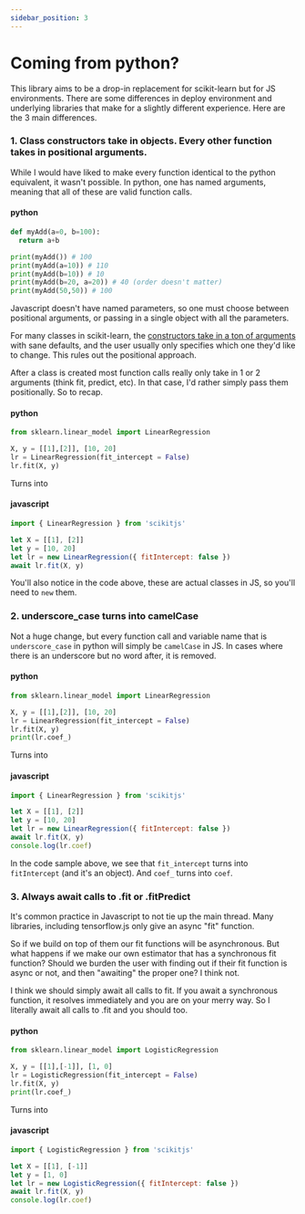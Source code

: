 ```yaml
---
sidebar_position: 3
---
```


# Coming from python?

This library aims to be a drop-in replacement for scikit-learn but for JS environments. There are some
differences in deploy environment and underlying libraries that make for a slightly different experience.
Here are the 3 main differences.

### 1. Class constructors take in objects. Every other function takes in positional arguments.

While I would have liked to make every function identical to the python equivalent, it wasn't possible. In python,
one has named arguments, meaning that all of these are valid function calls.

#### python

```py
def myAdd(a=0, b=100):
  return a+b

print(myAdd()) # 100
print(myAdd(a=10)) # 110
print(myAdd(b=10)) # 10
print(myAdd(b=20, a=20)) # 40 (order doesn't matter)
print(myAdd(50,50)) # 100
```

Javascript doesn't have named parameters, so one must choose between positional arguments, or passing in a single object with all the parameters.

For many classes in scikit-learn, the [constructors take in a ton of arguments](https://scikit-learn.org/stable/modules/generated/sklearn.tree.DecisionTreeClassifier.html#sklearn.tree.DecisionTreeClassifier) with sane defaults, and the user usually only specifies which one they'd like to change. This rules out the positional approach.

After a class is created most function calls really only take in 1 or 2 arguments (think fit, predict, etc). In that case, I'd rather simply pass them positionally. So to recap.

#### python

```py
from sklearn.linear_model import LinearRegression

X, y = [[1],[2]], [10, 20]
lr = LinearRegression(fit_intercept = False)
lr.fit(X, y)
```

Turns into

#### javascript

```js
import { LinearRegression } from 'scikitjs'

let X = [[1], [2]]
let y = [10, 20]
let lr = new LinearRegression({ fitIntercept: false })
await lr.fit(X, y)
```

You'll also notice in the code above, these are actual classes in JS, so you'll need to `new` them.

### 2. underscore_case turns into camelCase

Not a huge change, but every function call and variable name that is `underscore_case` in python will simply be `camelCase` in JS. In cases where there is an underscore but no word after, it is removed.

#### python

```py
from sklearn.linear_model import LinearRegression

X, y = [[1],[2]], [10, 20]
lr = LinearRegression(fit_intercept = False)
lr.fit(X, y)
print(lr.coef_)
```

Turns into

#### javascript

```js
import { LinearRegression } from 'scikitjs'

let X = [[1], [2]]
let y = [10, 20]
let lr = new LinearRegression({ fitIntercept: false })
await lr.fit(X, y)
console.log(lr.coef)
```

In the code sample above, we see that `fit_intercept` turns into `fitIntercept` (and it's an object). And `coef_` turns into `coef`.

### 3. Always await calls to .fit or .fitPredict

It's common practice in Javascript to not tie up the main thread. Many libraries, including tensorflow.js only give an async "fit" function.

So if we build on top of them our fit functions will be asynchronous. But what happens if we make our own estimator that has a synchronous fit function? Should we burden the user with finding out if their fit function is async or not, and then "awaiting" the proper one? I think not.

I think we should simply await all calls to fit. If you await a synchronous function, it resolves immediately and you are on your merry way. So I literally await all calls to .fit and you should too.

#### python

```py
from sklearn.linear_model import LogisticRegression

X, y = [[1],[-1]], [1, 0]
lr = LogisticRegression(fit_intercept = False)
lr.fit(X, y)
print(lr.coef_)
```

Turns into

#### javascript

```js
import { LogisticRegression } from 'scikitjs'

let X = [[1], [-1]]
let y = [1, 0]
let lr = new LogisticRegression({ fitIntercept: false })
await lr.fit(X, y)
console.log(lr.coef)
```
